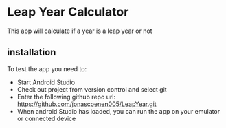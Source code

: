 # Leap Year Calculator

This app will calculate if a year is a leap year or not

## installation

To test the app you need to:
* Start Android Studio
* Check out project from version control and select git
* Enter the following github repo url: https://github.com/jonascoenen005/LeapYear.git
* When android Studio has loaded, you can run the app on your emulator or connected device
